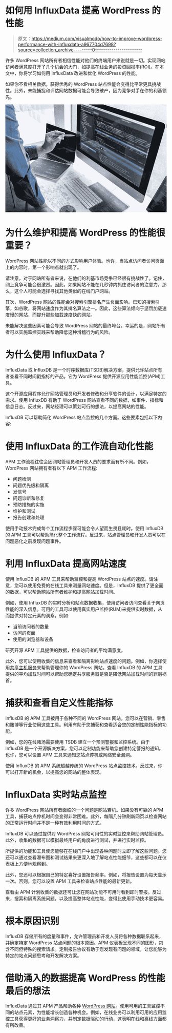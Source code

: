 # 如何用 InfluxData 提高 WordPress 的性能

> 原文：<https://medium.com/visualmodo/how-to-improve-wordpress-performance-with-influxdata-a967704d7698?source=collection_archive---------0----------------------->

许多 WordPress 网站所有者相信性能对他们的终端用户来说就是一切。实现网站访问者满意度打开了几个机会的大门，如提高在线业务的投资回报率(ROI)。在本文中，你将学习如何用 InfluxData 改进和优化 WordPress 的性能。

如果你不看相关数据，获得优秀的 WordPress 站点性能会变得比平常更具挑战性。此外，未能捕捉和评估网站数据可能会导致破产，因为竞争对手在你的利基领先。

![](img/dcb94f2a4229be5f0605e4cd00dcb221.png)

# 为什么维护和提高 WordPress 的性能很重要？

WordPress 网站性能以不同的方式影响用户体验。也许，当站点访问者访问页面上的内容时，第一个影响点就出现了。

请注意，对于网站所有者来说，在他们的利基市场竞争已经很有挑战性了。记住，网上竞争可能会很激烈。因此，如果网站不能在几秒钟内抓住访问者的注意力，那么，这个人可能会选择寻找其他类似的在线门户网站。

其次，WordPress 网站的性能会对搜索引擎排名产生负面影响。已知的搜索引擎，如谷歌，将网站速度作为其排名算法之一。因此，这些算法倾向于惩罚加载速度慢的网站，而提升那些加载速度快的网站。

未能解决这些因素可能会导致 WordPress 网站的最终垮台。幸运的是，网站所有者可以实施监控实践来帮助降低这种滑稽行为的风险。

# 为什么使用 InfluxData？

InfluxData 或 InfluxDB 是一个时序数据库(TSDB)解决方案，提供允许站点所有者查看不同时间戳指标的产品。它为 WordPress 提供开源应用性能监控(APM)工具。

这个开源应用程序允许网站管理员和开发者修改和分享软件的设计，以满足特定的需求。使用 InfluxDB 有助于 WordPress 网站查看不同的数据，如事件、指标和信息日志。反过来，网站经理可以策划可行的想法，以提高网站的性能。

InfluxDB 可以帮助简化 WordPress 站点监控的几个方面。这些要素包括以下内容:

# 使用 InfluxData 的工作流自动化性能

APM 工作流程往往会因网站管理员和开发人员的要求而有所不同。例如，WordPress 网站拥有者有以下 APM 工作流程:

*   问题检测
*   问题优先级和隔离
*   发信号
*   问题诊断和修复
*   预防措施的实施
*   维护和测试
*   报告创建和处理

使用手动技术完成每个工作流程步骤可能会令人望而生畏且耗时。使用 InfluxDB 的 APM 工具可以帮助简化整个工作流程。反过来，站点管理员和开发人员可以在问题恶化之前发现问题事件。

# 利用 InfluxData 提高网站速度

使用 InfluxDB 的 APM 工具来帮助监控和提高 WordPress 站点的速度。请注意，您可以使用免费的在线工具来测量网站速度。但是，InfluxDB 提供了更全面的数据，可以帮助网站所有者维护和提高网站加载时间。

例如，使用 InfluxDB 的实时分析和站点数据收集，使用访问者访问查看关于网页性能的深入信息。可用的工具可以使用真实用户监控(RUM)来提供实时数据，从而提供对特定元素的洞察，例如:

*   当前访问者的数量
*   访问的页面
*   使用的浏览器和设备

研究开源 APM 工具提供的数据，检查访问者的平均满意度。

此外，您可以使用收集的信息来查看和隔离影响站点速度的问题。例如，你选择使用[共享主机服务](https://visualmodo.com/managed-wordpress-hosting/)来帮助管理你的 WordPress 网站。查看 InfluxDB 的 APM 工具提供的平均加载时间可以帮助您确定共享服务器是否是降低网站加载时间的罪魁祸首。

# 捕获和查看自定义性能指标

InfluxDB 的 APM 工具被用于各种不同的 WordPress 网站。您可以在营销、零售和赌博等行业使用这些工具。利用有助于您捕获和查看适合您的定制性能指标的功能。

例如，您的在线赌场需要使用 TSDB 建立一个预测警报和监控系统。由于 InfluxDB 是一个开源解决方案，您可以定制功能来帮助您创建特定警报的通知。也许，您可以设置 APM 工具来通知您站点停机或网络安全漏洞。

使用 InfluxDB 的 APM 系统超越传统的 WordPress 站点监控技术。反过来，你可以打开新的机会，以提高您的网站的整体表现。

# InfluxData 实时站点监控

许多 WordPress 网站所有者面临的一个问题是网站宕机。如果没有可靠的 APM 工具，捕获站点停机时间会变得非常困难。此外，每隔几分钟刷新网页以检查网站的正常运行时间并不是一种有效利用时间的方式。

InfluxDB 可以通过提供对 WordPress 网站可用性的实时监控来帮助网站管理员。此外，收集的数据可以模拟最终用户的角度进行测试，并进行实时监控。

所提供的功能和工具使您能够在在线门户中出现各种问题时立即了解这些问题。您还可以通过查看瀑布图和测试结果来更深入地了解站点性能细节，这些都可以在仪表板上方便地观察到。

此外，您还可以根据自己的特定喜好设置报告频率。例如，将报告设置为每天显示一次。否则，您可以设置 APM 工具来检查站点性能的最新更新。

查看由 APM 计划收集的数据还可让您在网站功能不可用时看到即时警报。反过来，搜索和隔离系统问题，以及提高整体站点性能，变得比使用手动技术更容易。

# 根本原因识别

InfluxDB 存储所有的度量和事件，允许管理员和开发人员将各种数据联系起来，并确定特定 WordPress 站点问题的根本原因。APM 仪表板呈现不同的图形，包含不同但特殊的搜索请求。定制报告协议有助于您发现有问题的领域，让您能够为特定的站点问题思考和开发解决方案。

# 借助涌入的数据提高 WordPress 的性能最后的想法

InfluxData 通过其 APM 产品帮助各种 [WordPress 网站](https://visualmodo.com/top-wordpress-photo-gallery-plugins-developers-can-use-to-wow-visitors-in-2020/)。使用可用的工具监控不同的站点元素，为性能增长创造各种机会。例如，在线业务可以利用可用的应用监控工具获得更好的业务洞察力，并制定数据驱动的行动，这表明在线和离线方面都有所改善。
